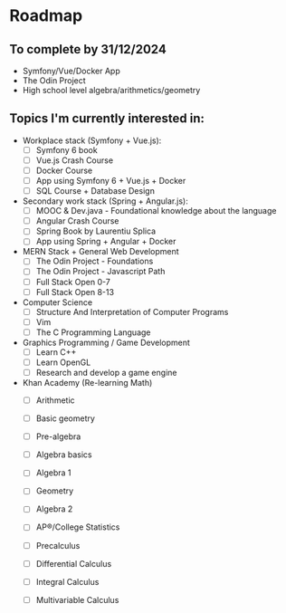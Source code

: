 # Roadmap

## To complete by 31/12/2024

- Symfony/Vue/Docker App
- The Odin Project
- High school level algebra/arithmetics/geometry


## Topics I'm currently interested in:

- Workplace stack (Symfony + Vue.js):
  - [ ] Symfony 6 book
  - [ ] Vue.js Crash Course
  - [ ] Docker Course
  - [ ] App using Symfony 6 + Vue.js + Docker
  - [ ] SQL Course + Database Design

- Secondary work stack (Spring + Angular.js):
  - [ ] MOOC & Dev.java - Foundational knowledge about the language
  - [ ] Angular Crash Course
  - [ ] Spring Book by Laurentiu Splica
  - [ ] App using Spring + Angular + Docker

- MERN Stack + General Web Development
  - [ ] The Odin Project - Foundations
  - [ ] The Odin Project - Javascript Path
  - [ ] Full Stack Open 0-7
  - [ ] Full Stack Open 8-13

- Computer Science
  - [ ] Structure And Interpretation of Computer Programs
  - [ ] Vim
  - [ ] The C Programming Language
 
- Graphics Programming / Game Development
  - [ ] Learn C++
  - [ ] Learn OpenGL
  - [ ] Research and develop a game engine

- Khan Academy (Re-learning Math)
  - [ ] Arithmetic
  - [ ] Basic geometry
  - [ ] Pre-algebra
  - [ ] Algebra basics 
  - [ ] Algebra 1
  - [ ] Geometry
  - [ ] Algebra 2
  - [ ] AP®︎/College Statistics 
  - [ ] Precalculus
  - [ ] Differential Calculus
  - [ ] Integral Calculus
  - [ ] Multivariable Calculus
 

